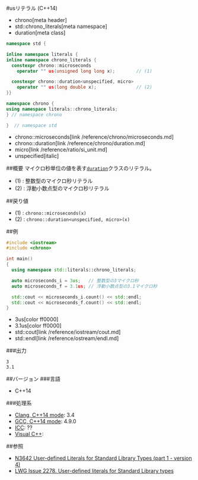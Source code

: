 #usリテラル (C++14)
* chrono[meta header]
* std::chrono_literals[meta namespace]
* duration[meta class]

```cpp
namespace std {

inline namespace literals {
inline namespace chrono_literals {
  constexpr chrono::microseconds
    operator "" us(unsigned long long x);        // (1)

  constexpr chrono::duration<unspecified, micro>
    operator "" us(long double x);               // (2)
}}

namespace chrono {
using namespace literals::chrono_literals;
} // namespace chrono

}  // namespace std
```
* chrono::microseconds[link /reference/chrono/microseconds.md]
* chrono::duration[link /reference/chrono/duration.md]
* micro[link /reference/ratio/si_unit.md]
* unspecified[italic]

##概要
マイクロ秒単位の値を表す[`duration`](/reference/chrono/duration.md)クラスのリテラル。

- (1) : 整数型のマイクロ秒リテラル
- (2) : 浮動小数点型のマイクロ秒リテラル


##戻り値
- (1) : `chrono::microseconds(x)`
- (2) : `chrono::duration<unspecified, micro>(x)`


##例
```cpp
#include <iostream>
#include <chrono>

int main()
{
  using namespace std::literals::chrono_literals;

  auto microseconds_i = 3us;   // 整数型の3マイクロ秒
  auto microseconds_f = 3.1us; // 浮動小数点型の3.1マイクロ秒

  std::cout << microseconds_i.count() << std::endl;
  std::cout << microseconds_f.count() << std::endl;
}
```
* 3us[color ff0000]
* 3.1us[color ff0000]
* std::cout[link /reference/iostream/cout.md]
* std::endl[link /reference/ostream/endl.md]

###出力
```
3
3.1
```

##バージョン
###言語
- C++14

###処理系
- [Clang, C++14 mode](/implementation.md#clang): 3.4
- [GCC, C++14 mode](/implementation.md#gcc): 4.9.0
- [ICC](/implementation.md#icc): ??
- [Visual C++](/implementation.md#visual_cpp): 

##参照
- [N3642 User-defined Literals for Standard Library Types (part 1 - version 4)](http://www.open-std.org/jtc1/sc22/wg21/docs/papers/2013/n3642.pdf)
- [LWG Issue 2278. User-defined literals for Standard Library types](http://www.open-std.org/jtc1/sc22/wg21/docs/lwg-defects.html#2278)


